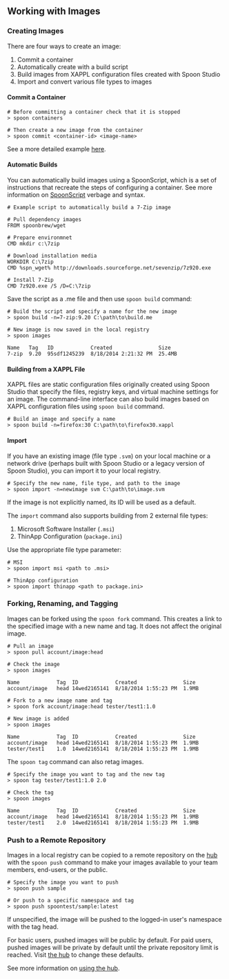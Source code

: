 ## Working with Images

### Creating Images

There are four ways to create an image:

1. Commit a container
2. Automatically create with a build script
3. Build images from XAPPL configuration files created with Spoon Studio
4. Import and convert various file types to images

#### Commit a Container

```
# Before committing a container check that it is stopped
> spoon containers

# Then create a new image from the container
> spoon commit <container-id> <image-name>
```

See a more detailed example [here](/docs/building/working-with-containers).

#### Automatic Builds

You can automatically build images using a SpoonScript, which is a set of instructions that recreate the steps of configuring a container. See more information on [SpoonScript](/docs/reference/spoonscript) verbage and syntax.

```
# Example script to automatically build a 7-Zip image

# Pull dependency images
FROM spoonbrew/wget

# Prepare environmnet
CMD mkdir c:\7zip

# Download installation media
WORKDIR C:\7zip
CMD %spn_wget% http://downloads.sourceforge.net/sevenzip/7z920.exe

# Install 7-Zip
CMD 7z920.exe /S /D=C:\7zip
```

Save the script as a .me file and then use `spoon build` command:

```
# Build the script and specify a name for the new image
> spoon build -n=7-zip:9.20 C:\path\to\build.me

# New image is now saved in the local registry
> spoon images

Name   Tag   ID            Created               Size
7-zip  9.20  95sdf1245239  8/18/2014 2:21:32 PM  25.4MB
```

#### Building from a XAPPL File

XAPPL files are static configuration files originally created using Spoon Studio that specify the files, registry keys, and virtual machine settings for an image. The command-line interface can also build images based on XAPPL configuration files using `spoon build` command.

```
# Build an image and specify a name
> spoon build -n=firefox:30 C:\path\to\firefox30.xappl
```

#### Import

If you have an existing image (file type `.svm`) on your local machine or a network drive (perhaps built with Spoon Studio or a legacy version of Spoon Studio), you can import it to your local registry.

```
# Specify the new name, file type, and path to the image
> spoon import -n=newimage svm C:\path\to\image.svm
```

If the image is not explicitly named, its ID will be used as a default.

The `import` command also supports building from 2 external file types:

1. Microsoft Software Installer (`.msi`)
2. ThinApp Configuration (`package.ini`)

Use the appropriate file type parameter:

```
# MSI
> spoon import msi <path to .msi>

# ThinApp configuration
> spoon import thinapp <path to package.ini> 
```

### Forking, Renaming, and Tagging

Images can be forked using the `spoon fork` command. This creates a link to the specified image with a new name and tag. It does not affect the original image.

```
# Pull an image
> spoon pull account/image:head

# Check the image
> spoon images

Name            Tag  ID            Created               Size
account/image   head 14wed2165141  8/18/2014 1:55:23 PM  1.9MB

# Fork to a new image name and tag
> spoon fork account/image:head tester/test1:1.0

# New image is added
> spoon images

Name            Tag  ID            Created               Size
account/image   head 14wed2165141  8/18/2014 1:55:23 PM  1.9MB
tester/test1    1.0  14wed2165141  8/18/2014 1:55:23 PM  1.9MB
```

The `spoon tag` command can also retag images.

```
# Specify the image you want to tag and the new tag
> spoon tag tester/test1:1.0 2.0

# Check the tag
> spoon images

Name            Tag  ID            Created               Size
account/image   head 14wed2165141  8/18/2014 1:55:23 PM  1.9MB
tester/test1    2.0  14wed2165141  8/18/2014 1:55:23 PM  1.9MB
```

### Push to a Remote Repository

Images in a local registry can be copied to a remote repository on the [hub](/hub) with the `spoon push` command to make your images available to your team members, end-users, or the public.

```
# Specify the image you want to push
> spoon push sample

# Or push to a specific namespace and tag
> spoon push spoontest/sample:latest
```

If unspecified, the image will be pushed to the logged-in user's namespace with the tag head.

For basic users, pushed images will be public by default. For paid users, pushed images will be private by default until the private repository limit is reached. Visit [the hub](/hub) to change these defaults.

See more information on [using the hub](/docs/hub).